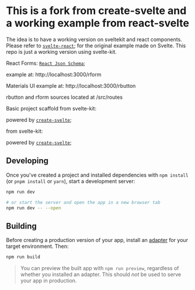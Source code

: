 # This is a fork from create-svelte and a working example from react-svelte

The idea is to have a working version on sveltekit and react components.
Please refer to [`svelte-react`](https://github.com/jpinho/svelte-react); for the original example made on Svelte. This repo is just a working version using svelte-kit.

React Forms:
[`React Json Schema`](https://github.com/rjsf-team/react-jsonschema-form);

example at: http://localhost:3000/rform

Materials UI example at: http://localhost:3000/rbutton

rbutton and rform sources located at /src/routes


Basic project scaffold from svelte-kit:

powered by [`create-svelte`](https://github.com/sveltejs/kit/tree/master/packages/create-svelte);


from svelte-kit:

powered by [`create-svelte`](https://github.com/sveltejs/kit/tree/master/packages/create-svelte);


## Developing

Once you've created a project and installed dependencies with `npm install` (or `pnpm install` or `yarn`), start a development server:

```bash
npm run dev

# or start the server and open the app in a new browser tab
npm run dev -- --open
```

## Building

Before creating a production version of your app, install an [adapter](https://kit.svelte.dev/docs#adapters) for your target environment. Then:

```bash
npm run build
```

> You can preview the built app with `npm run preview`, regardless of whether you installed an adapter. This should _not_ be used to serve your app in production.
